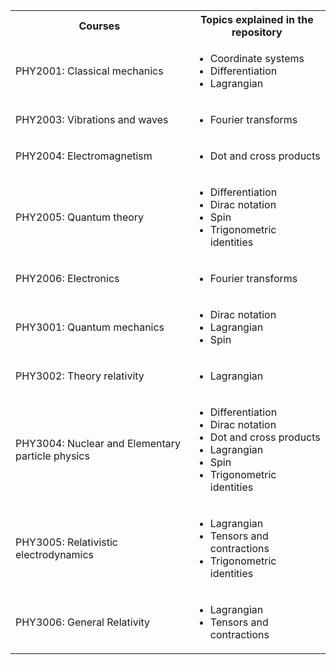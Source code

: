 <table> <tr>
    <th>Courses</th>
    <th>Topics explained in the repository</th>
  </tr>
  <tr>
    <td>PHY2001: Classical mechanics</td>
    <td>
         <ul><li>Coordinate systems</li>
          <li>Differentiation</li>
          <li>Lagrangian</li></ul>
   </td>
 </tr>
 <tr>
  <td>PHY2003: Vibrations and waves</td>
  <td>
    <ul><li>Fourier transforms</li></ul>
  </td>
 </tr>
 <tr>
  <td>PHY2004: Electromagnetism</td>
  <td>
    <ul><li>Dot and cross products</ul></li>
  </td>
 </tr>
 <tr>
  <td>PHY2005: Quantum theory</td>
  <td>
    <ul><li>Differentiation</li>
      <li>Dirac notation</li>
      <li>Spin</li>
      <li>Trigonometric identities</li></ul>
  </td>
 </tr>
 <tr>
  <td>PHY2006: Electronics</td>
  <td>
    <ul><li>Fourier transforms</li></ul>
  </td>
 </tr>
 <tr>
  <td>PHY3001: Quantum mechanics</td>
  <td>
    <ul><li>Dirac notation</li>
      <li>Lagrangian</li>
      <li>Spin</li></ul>
   </td>
  </tr>
  <tr>
    <td>PHY3002: Theory relativity</td>
    <td>
      <ul><li>Lagrangian</li></ul>
    </td>
   </tr>
   <tr>
    <td>PHY3004: Nuclear and Elementary particle physics</td>
    <td>
      <ul><li>Differentiation</li>
        <li>Dirac notation</li>
        <li>Dot and cross products</li>
        <li>Lagrangian</li>
        <li>Spin</li>
        <li>Trigonometric identities</li></ul>
    </td>
   </tr>
   <tr>
    <td>PHY3005: Relativistic electrodynamics</td>
    <td>
      <ul><li>Lagrangian</li>
        <li>Tensors and contractions</li>
        <li>Trigonometric identities</li></ul>
    </td>
   </tr>
   <tr>
    <td>PHY3006: General Relativity</td>
    <td>
      <ul><li>Lagrangian</li>
        <li>Tensors and contractions</li></ul>
    </td>
   </tr>
</table>
